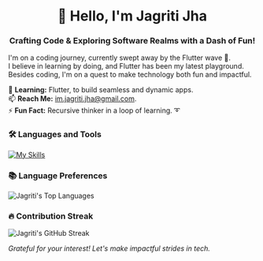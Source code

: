 <h1 align="center">👋 Hello, I'm Jagriti Jha</h1>
<h3 align="center">Crafting Code & Exploring Software Realms with a Dash of Fun!</h3>

I'm on a coding journey, currently swept away by the Flutter wave 🌊.<br> I believe in learning by doing, and Flutter has been my latest playground.<br>Besides coding, I'm on a quest to make technology both fun and impactful.

🌱 **Learning:** Flutter, to build seamless and dynamic apps.  
📫 **Reach Me:** im.jagriti.jha@gmail.com.  
⚡ **Fun Fact:** Recursive thinker in a loop of learning. ➰


<!--
### 🤝 Connect with me:

*(Consider adding your LinkedIn, Twitter, or other social links here)*
-->

### 🛠️ Languages and Tools
[![My Skills](https://skills.thijs.gg/icons?i=c,cpp,py,figma,dart,flutter)](https://skills.thijs.gg)

### 📚 Language Preferences
![Jagriti's Top Languages](https://github-readme-stats.vercel.app/api/top-langs?username=jagritixjha&show_icons=true&theme=midnight-purple&locale=en&layout=compact)

### 🔥 Contribution Streak
![Jagriti's GitHub Streak](https://github-readme-streak-stats.herokuapp.com/?user=jagritixjha&theme=vision-friendly-dark)


*Grateful for your interest! Let's make impactful strides in tech.*
